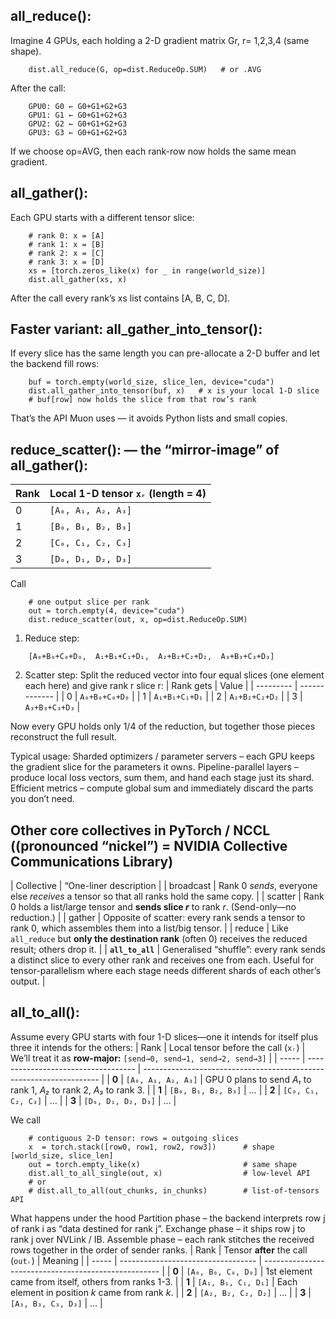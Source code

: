 ## all_reduce():

Imagine 4 GPUs, each holding a 2-D gradient matrix Gr, r= 1,2,3,4 (same shape).
```
    dist.all_reduce(G, op=dist.ReduceOp.SUM)   # or .AVG
```

After the call:
```
    GPU0: G0 ← G0+G1+G2+G3
    GPU1: G1 ← G0+G1+G2+G3
    GPU2: G2 ← G0+G1+G2+G3
    GPU3: G3 ← G0+G1+G2+G3
```

If we choose op=AVG, then each rank-row now holds the same mean gradient.



## all_gather():

Each GPU starts with a different tensor slice:
```
    # rank 0: x = [A]
    # rank 1: x = [B]
    # rank 2: x = [C]
    # rank 3: x = [D]
    xs = [torch.zeros_like(x) for _ in range(world_size)]
    dist.all_gather(xs, x)
```
After the call every rank’s xs list contains [A, B, C, D].


## Faster variant: all_gather_into_tensor():
If every slice has the same length you can pre-allocate a 2-D buffer and let the backend fill rows:
```
    buf = torch.empty(world_size, slice_len, device="cuda")
    dist.all_gather_into_tensor(buf, x)   # x is your local 1-D slice
    # buf[row] now holds the slice from that row’s rank
```
That’s the API Muon uses — it avoids Python lists and small copies.


## reduce_scatter(): — the “mirror-image” of all_gather():
| Rank | Local 1-D tensor `xᵣ` (length = 4) |
| ---- | ---------------------------------- |
| 0    | `[A₀, A₁, A₂, A₃]`                 |
| 1    | `[B₀, B₁, B₂, B₃]`                 |
| 2    | `[C₀, C₁, C₂, C₃]`                 |
| 3    | `[D₀, D₁, D₂, D₃]`                 |

Call
```
    # one output slice per rank
    out = torch.empty(4, device="cuda")
    dist.reduce_scatter(out, x, op=dist.ReduceOp.SUM)
```

1. Reduce step: 
```
    [A₀+B₀+C₀+D₀,  A₁+B₁+C₁+D₁,  A₂+B₂+C₂+D₂,  A₃+B₃+C₃+D₃]
```

2. Scatter step:
Split the reduced vector into four equal slices (one element each here) and give rank r slice r:
| Rank gets | Value         |
| --------- | ------------- |
| 0         | `A₀+B₀+C₀+D₀` |
| 1         | `A₁+B₁+C₁+D₁` |
| 2         | `A₂+B₂+C₂+D₂` |
| 3         | `A₃+B₃+C₃+D₃` |

Now every GPU holds only 1/4 of the reduction, but together those pieces reconstruct the full result.

Typical usage: 
    Sharded optimizers / parameter servers – each GPU keeps the gradient slice for the parameters it owns.
    Pipeline-parallel layers – produce local loss vectors, sum them, and hand each stage just its shard.
    Efficient metrics – compute global sum and immediately discard the parts you don’t need.

## Other core collectives in PyTorch / NCCL ((pronounced “nickel”) = NVIDIA Collective Communications Library)
| Collective | “One-liner description     |
| broadcast  | Rank 0 *sends*, everyone else *receives* a tensor so that all ranks hold the same copy.     |
| scatter    | Rank 0 holds a list/large tensor and **sends slice *r*** to rank *r*.  (Send-only—no reduction.)     |
| gather     | Opposite of scatter: every rank sends a tensor to rank 0, which assembles them into a list/big tensor.  |
| reduce     | Like `all_reduce` but **only the destination rank** (often 0) receives the reduced result; others drop it. |
| **`all_to_all`** | Generalised “shuffle”: every rank sends a distinct slice to every other rank and receives one from each.  Useful for tensor-parallelism where each stage needs different shards of each other’s output. |


## all_to_all():
Assume every GPU starts with four 1-D slices—one it intends for itself plus three it intends for the others:
| Rank  | Local tensor before the call (`xᵣ`) | We’ll treat it as **row-major:** `[send→0, send→1, send→2, send→3]` |
| ----- | ----------------------------------- | ------------------------------------------------------------------- |
| **0** | `[A₀, A₁, A₂, A₃]`                  | GPU 0 plans to send *A₁* to rank 1, *A₂* to rank 2, *A₃* to rank 3. |
| **1** | `[B₀, B₁, B₂, B₃]`                  | …                                                                   |
| **2** | `[C₀, C₁, C₂, C₃]`                  | …                                                                   |
| **3** | `[D₀, D₁, D₂, D₃]`                  | …                                                                   |

We call
```
    # contiguous 2-D tensor: rows = outgoing slices
    x  = torch.stack([row0, row1, row2, row3])      # shape [world_size, slice_len]
    out = torch.empty_like(x)                       # same shape
    dist.all_to_all_single(out, x)                  # low-level API
    # or
    # dist.all_to_all(out_chunks, in_chunks)        # list-of-tensors API
```
What happens under the hood
Partition phase     – the backend interprets row j of rank i as “data destined for rank j”.
Exchange phase      – it ships row j to rank j over NVLink / IB.
Assemble phase      – each rank stitches the received rows together in the order of sender ranks.
| Rank  | Tensor **after** the call (`outᵣ`) | Meaning                                              |
| ----- | ---------------------------------- | ---------------------------------------------------- |
| **0** | `[A₀, B₀, C₀, D₀]`                 | 1st element came from itself, others from ranks 1-3. |
| **1** | `[A₁, B₁, C₁, D₁]`                 | Each element in position *k* came from rank *k*.     |
| **2** | `[A₂, B₂, C₂, D₂]`                 | …                                                    |
| **3** | `[A₃, B₃, C₃, D₃]`                 | …                                                    |
